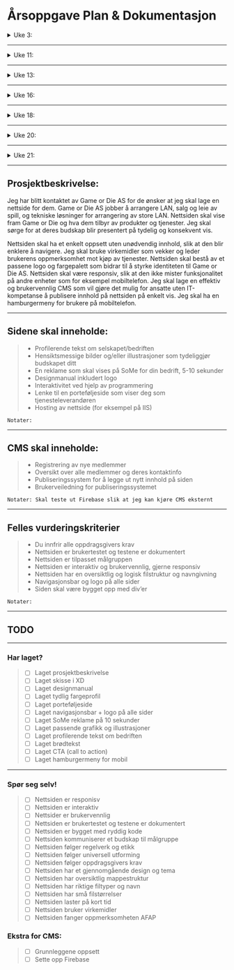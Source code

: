 # Årsoppgave Plan & Dokumentasjon

<details><summary>Uke 3:</summary>

~~**Uke 3:**~~
  + Grov arbeidsplan
  + Prosjektbeskrivelse (hva jeg skal lage, hvordan, og hvorfor)
  + Skisse i XD
  + Mappestruktur til oppgaven
  + Fargepalett
  + Opprette og linke HTML, CSS og JS fil

**Ukas oppsummering:**
<p></p>
</details>

---

<details><summary>Uke 11:</summary>

**Uke 11**
  + Lage logo og designmanual i Illustrator/InDesign helst ferdig innen onsdag
  + Legge inn en CSS-reset
  + Starte å lage alle div's og jobbe med generelt oppsett av sidene inkludert porteføljeside

**Ukas oppsummering:**
<p></p>
</details>

---

<details><summary>Uke 13:</summary>

**Uke 13: mandag-torsdag**
  + Oppsett av sidene MÅ være ferdig innen denne uken!
  + Starte på del 2 av oppgaven (CMS)

**Ukas oppsummering:**
<p></p>
</details>

---

<details><summary>Uke 16:</summary>

**Uke 16: tirsdag-fredag**
  + Lage 10-sekunders reklame for bedriften
  + Skrive ferdig profilerende tekst om selskapet/bedriften

**Ukas oppsummering:**
<p></p>
</details>

---

<details><summary>Uke 18:</summary>

**Uke 18:**

**Ukas oppsummering:**
<p></p>
</details>

---

<details><summary>Uke 20:</summary>

**Uke 20:**
  + "Siste uken"

**Ukas oppsummering:**
<p></p>
</details>

---

<details><summary>Uke 21:</summary>

**Uke 21:**
  + Buffer

**Ukas oppsummering:**
<p></p>
</details>

---

## Prosjektbeskrivelse:
<p>
Jeg har blitt kontaktet av Game or Die AS for de ønsker at jeg skal lage en nettside for dem. Game or Die AS jobber å arrangere LAN, salg og leie av spill, og tekniske løsninger for arrangering av store LAN. Nettsiden skal vise fram Game or Die og hva dem tilbyr av produkter og tjenester. Jeg skal sørge for at deres budskap blir presentert på tydelig og konsekvent vis.</p>
Nettsiden skal ha et enkelt oppsett uten unødvendig innhold, slik at den blir enklere å navigere. Jeg skal bruke virkemidler som vekker og leder brukerens oppmerksomhet mot kjøp av tjenester. Nettsiden skal bestå av et passene logo og fargepalett som bidrar til å styrke identiteten til Game or Die AS. Nettsiden skal være responsiv, slik at den ikke mister funksjonalitet på andre enheter som for eksempel mobiltelefon. Jeg skal lage en effektiv og brukervennlig CMS som vil gjøre det mulig for ansatte uten IT-kompetanse å publisere innhold på nettsiden på enkelt vis. Jeg skal ha en hamburgermeny for brukere på mobiltelefon.</p>

---

## Sidene skal inneholde:
>  + Profilerende tekst om selskapet/bedriften
>  + Hensiktsmessige bilder og/eller illustrasjoner som tydeliggjør budskapet ditt
>  + En reklame som skal vises på SoMe for din bedrift, 5-10 sekunder
>  + Designmanual inkludert logo
>  + Interaktivitet ved hjelp av programmering
>  + Lenke til en porteføljeside som viser deg som tjenesteleverandøren
>  + Hosting av nettside (for eksempel på IIS)

```Notater:```

---

## CMS skal inneholde:
> + Registrering av nye medlemmer
> +	Oversikt over alle medlemmer og deres kontaktinfo
> +	Publiseringssystem for å legge ut nytt innhold på siden
> +	Brukerveiledning for publiseringssystemet

```Notater: Skal teste ut Firebase slik at jeg kan kjøre CMS eksternt ```

---

## Felles vurderingskriterier
> +	Du innfrir alle oppdragsgivers krav
> +	Nettsiden er brukertestet og testene er dokumentert
> +	Nettsiden er tilpasset målgruppen
> +	Nettsiden er interaktiv og brukervennlig, gjerne responsiv
> +	Nettsiden har en oversiktlig og logisk filstruktur og navngivning
> +	Navigasjonsbar og logo på alle sider
> +	Siden skal være bygget opp med div’er

```Notater:```

---

## TODO

---

### Har laget?

> - [ ] Laget prosjektbeskrivelse
> - [ ] Laget skisse i XD
> - [ ] Laget designmanual
> - [ ] Laget tydlig fargeprofil
> - [ ] Laget porteføljeside
> - [ ] Laget navigasjonsbar + logo på alle sider
> - [ ] Laget SoMe reklame på 10 sekunder
> - [ ] Laget passende grafikk og illustrasjoner
> - [ ] Laget profilerende tekst om bedriften
> - [ ] Laget brødtekst
> - [ ] Laget CTA (call to action)
>- [ ] Laget hamburgermeny for mobil

---

### Spør seg selv!

> - [ ] Nettsiden er responisv
> - [ ] Nettsiden er interaktiv
> - [ ] Nettsider er brukervennlig
> - [ ] Nettsiden er brukertestet og testene er dokumentert
> - [ ] Nettsiden er bygget med ryddig kode
> - [ ] Nettsiden kommuniserer et budskap til målgruppe
> - [ ] Nettsiden følger regelverk og etikk
> - [ ] Nettsiden følger universell utforming
> - [ ] Nettsiden følger oppdragsgivers krav
> - [ ] Nettsiden har et gjennomgående design og tema
> - [ ] Nettsiden har oversiktlig mappestruktur
> - [ ] Nettsiden har riktige filtyper og navn
> - [ ] Nettsiden har små filstørrelser
> - [ ] Nettsiden laster på kort tid
> - [ ] Nettsiden bruker virkemidler
> - [ ] Nettsiden fanger oppmerksomheten AFAP

### Ekstra for CMS:

> - [ ] Grunnleggene oppsett
> - [ ] Sette opp Firebase